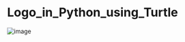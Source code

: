 # Logo_in_Python_using_Turtle

![image](https://user-images.githubusercontent.com/64013411/205628680-27775149-a56b-47b7-942c-54ff5369d097.png)

